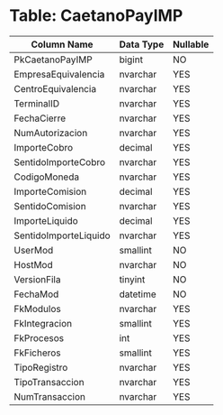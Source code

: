 # Table: CaetanoPayIMP

| Column Name | Data Type | Nullable |
|-------------|-----------|----------|
| PkCaetanoPayIMP | bigint | NO |
| EmpresaEquivalencia | nvarchar | YES |
| CentroEquivalencia | nvarchar | YES |
| TerminalID | nvarchar | YES |
| FechaCierre | nvarchar | YES |
| NumAutorizacion | nvarchar | YES |
| ImporteCobro | decimal | YES |
| SentidoImporteCobro | nvarchar | YES |
| CodigoMoneda | nvarchar | YES |
| ImporteComision | decimal | YES |
| SentidoComision | nvarchar | YES |
| ImporteLiquido | decimal | YES |
| SentidoImporteLiquido | nvarchar | YES |
| UserMod | smallint | NO |
| HostMod | nvarchar | NO |
| VersionFila | tinyint | NO |
| FechaMod | datetime | NO |
| FkModulos | nvarchar | YES |
| FkIntegracion | smallint | YES |
| FkProcesos | int | YES |
| FkFicheros | smallint | YES |
| TipoRegistro | nvarchar | YES |
| TipoTransaccion | nvarchar | YES |
| NumTransaccion | nvarchar | YES |
